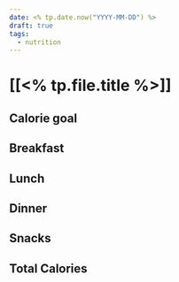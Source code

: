 ```yaml
---
date: <% tp.date.now("YYYY-MM-DD") %>
draft: true
tags:
  - nutrition
---
```

# [[<% tp.file.title %>]]

## Calorie goal

## Breakfast

## Lunch

## Dinner

## Snacks

## Total Calories
